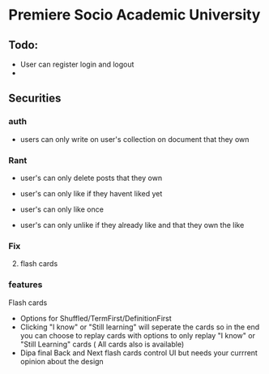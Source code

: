 # Premiere Socio Academic University

## Todo:

- User can register login and logout
-

## Securities

### auth

- users can only write on user's collection on document that they own

### Rant

- user's can only delete posts that they own

- user's can only like if they havent liked yet
- user's can only like once
- user's can only unlike if they already like and that they own the like


### Fix
2. flash cards

### features

Flash cards
- Options for Shuffled/TermFirst/DefinitionFirst
- Clicking "I know" or "Still learning" will seperate the cards so in the end you can choose to replay cards with options to only replay "I know" or "Still Learning" cards ( All cards also is available)
- Dipa final Back and Next flash cards control UI but needs your currrent opinion about the design